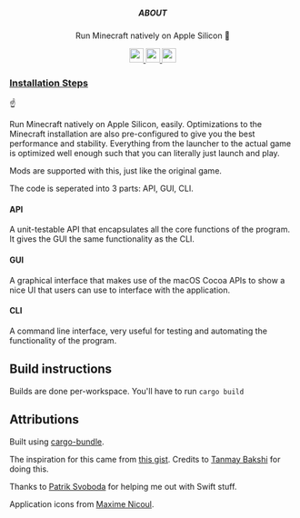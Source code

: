 <p align='center'>
  <h5 align='center'>ABOUT</h5>
  <p align='center'>
    Run Minecraft natively on Apple Silicon 🙌
  </p>
</p>

<p align='center'>
  <a href='https://example.com'>
    <img src='https://img.shields.io/badge/status-ready-black?style=for-the-badge' height='25'>
  </a>
  <a href='https://example.com'>
    <img src='https://img.shields.io/badge/build-success-black?style=for-the-badge' height='25'>
  </a>
  <a href='https://doc.rust-lang.org/1.0.0/style/'>
    <img src='https://img.shields.io/badge/code_style-rustlang-black?style=for-the-badge' height='25'>
  </a>
</p>

### [Installation Steps](https://raph.codes/projects/m1necraft)

☝️

Run Minecraft natively on Apple Silicon, easily.
Optimizations to the Minecraft installation are also pre-configured to give you the best performance and stability.
Everything from the launcher to the actual game is optimized well enough such that you can literally just launch and play.

Mods are supported with this, just like the original game.

The code is seperated into 3 parts: API, GUI, CLI.

#### API

A unit-testable API that encapsulates all the core functions of the program. It gives the GUI the same functionality as the CLI.

#### GUI

A graphical interface that makes use of the macOS Cocoa APIs to show a nice UI that users can use to interface with the application.

#### CLI

A command line interface, very useful for testing and automating the functionality of the program.

## Build instructions

Builds are done per-workspace. You'll have to run `cargo build`

## Attributions

Built using [cargo-bundle](https://github.com/burtonageo/cargo-bundle).

The inspiration for this came from [this gist](https://gist.github.com/tanmayb123/d55b16c493326945385e815453de411a). Credits to [Tanmay Bakshi](https://github.com/tanmayb123) for doing this.

Thanks to [Patrik Svoboda](https://twitter.com/patrikthedev) for helping me out with Swift stuff.

Application icons from [Maxime Nicoul](https://dribbble.com/maximenicoul).
